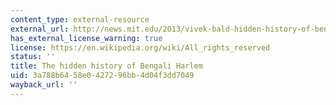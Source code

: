 ```yaml
---
content_type: external-resource
external_url: http://news.mit.edu/2013/vivek-bald-hidden-history-of-bengali-harlem-0107
has_external_license_warning: true
license: https://en.wikipedia.org/wiki/All_rights_reserved
status: ''
title: The hidden history of Bengali Harlem
uid: 3a788b64-58e0-4272-96bb-4d04f3dd7049
wayback_url: ''
---
```

